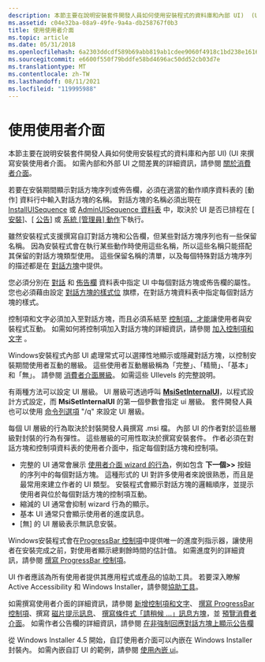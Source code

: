 ```yaml
---
description: 本節主要在說明安裝套件開發人員如何使用安裝程式的資料庫和內部 UI)  (UI 來撰寫安裝使用者介面。
ms.assetid: c04e32ba-08a9-49fe-9a4a-db258767f0b3
title: 使用使用者介面
ms.topic: article
ms.date: 05/31/2018
ms.openlocfilehash: 6a2303ddcdf589b69abb819ab1cdee9060f4918c1bd238e161677da7987300bf
ms.sourcegitcommit: e6600f550f79bddfe58bd4696ac50dd52cb03d7e
ms.translationtype: MT
ms.contentlocale: zh-TW
ms.lasthandoff: 08/11/2021
ms.locfileid: "119995988"
---
```

# <a name="using-the-user-interface"></a>使用使用者介面

本節主要在說明安裝套件開發人員如何使用安裝程式的資料庫和內部 UI)  (UI 來撰寫安裝使用者介面。 如需內部和外部 UI 之間差異的詳細資訊，請參閱 [關於消費者介面](about-the-user-interface.md)。

若要在安裝期間顯示對話方塊序列或佈告欄，必須在適當的動作順序資料表的 [動作] 資料行中輸入對話方塊的名稱。 對話方塊的名稱必須出現在 [InstallUISequence](installuisequence-table.md) 或 [AdminUISequence 資料表](adminuisequence-table.md) 中，取決於 UI 是否已排程在 [ [安裝](install-action.md)]、[ [公告](advertise-action.md)] 或 [系統 [管理員] 動作](admin-action.md)下執行。

雖然安裝程式支援撰寫自訂對話方塊和公告欄，但某些對話方塊序列也有一些保留名稱。 因為安裝程式會在執行某些動作時使用這些名稱，所以這些名稱只能搭配其保留的對話方塊類型使用。 這些保留名稱的清單，以及每個特殊對話方塊序列的描述都是在 [對話方塊](dialog-boxes.md)中提供。

您必須分別在 [對話](dialog-table.md) 和 [佈告欄](billboard-table.md) 資料表中指定 UI 中每個對話方塊或佈告欄的屬性。 您也必須藉由設定 [對話方塊的樣式位](dialog-style-bits.md) 旗標，在對話方塊資料表中指定每個對話方塊的樣式。

控制項和文字必須加入至對話方塊，而且必須系結至 [控制項，才能](controlevent-overview.md)讓使用者與安裝程式互動。 如需如何將控制項加入對話方塊的詳細資訊，請參閱 [加入控制項和文字](adding-controls-and-text.md) 。

Windows安裝程式內部 UI 處理常式可以選擇性地顯示或隱藏對話方塊，以控制安裝期間使用者互動的層級。 這些使用者互動層級稱為「完整」、「精簡」、「基本」和「無」。 請參閱 [消費者介面層級](user-interface-levels.md)。 如需這些 UIlevels 的完整說明。

有兩種方法可以設定 UI 層級。 UI 層級可透過呼叫 [**MsiSetInternalUI**](/windows/desktop/api/Msi/nf-msi-msisetinternalui)，以程式設計方式設定，而 **MsiSetInternalUI** 的第一個參數會指定 ui 層級。 套件開發人員也可以使用 [命令列選項](command-line-options.md) "/q" 來設定 UI 層級。

每個 UI 層級的行為取決於封裝開發人員撰寫 .msi 檔。 內部 UI 的作者對於這些層級對封裝的行為有彈性。 這些層級的可用性取決於撰寫安裝套件。 作者必須在對話方塊和控制項資料表的使用者介面中，指定每個對話方塊和控制項。

-   完整的 UI 通常會展示 [使用者介面 wizard 的行為](user-interface-wizard-behavior.md)，例如包含 **下一個>>** 按鈕的序列中的每個對話方塊。 這種形式的 UI 對許多使用者來說很熟悉，而且是最常用來建立作者的 UI 類型。 安裝程式會顯示對話方塊的邏輯順序，並提示使用者與位於每個對話方塊的控制項互動。
-   縮減的 UI 通常會抑制 wizard 行為的顯示。
-   基本 UI 通常只會顯示使用者的進度訊息。
-   [無] 的 UI 層級表示無訊息安裝。

Windows安裝程式會在[ProgressBar 控制項](progressbar-control.md)中提供唯一的進度列指示器，讓使用者在安裝完成之前，對使用者顯示總剩餘時間的估計值。 如需進度列的詳細資訊，請參閱 [撰寫 ProgressBar 控制項](authoring-a-progressbar-control.md)。

UI 作者應該為所有使用者提供其應用程式或產品的協助工具。 若要深入瞭解 Active Accessibility 和 Windows Installer，請參閱[協助工具](accessibility.md)。

如需撰寫使用者介面的詳細資訊，請參閱 [新增控制項和文字](adding-controls-and-text.md)、 [撰寫 ProgressBar 控制項](authoring-a-progressbar-control.md)、撰寫 [磁片提示訊息](authoring-disk-prompt-messages.md)、 [撰寫條件式「請稍候 ...」訊息方塊](authoring-a-conditional-please-wait-------message-box.md)，並 [預覽消費者介面](previewing-the-user-interface.md)。 如需作者公告欄的詳細資訊，請參閱 [在非強制回應對話方塊上顯示公告欄](displaying-billboards-on-a-modeless-dialog.md)

從 Windows Installer 4.5 開始，自訂使用者介面可以內嵌在 Windows Installer 封裝內。 如需內嵌自訂 UI 的範例，請參閱 [使用內嵌 ui](using-an-embedded-ui.md)。

 

 



